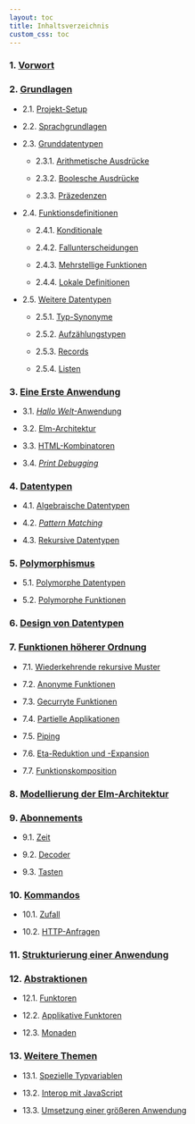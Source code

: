 ```yaml
---
layout: toc
title: Inhaltsverzeichnis
custom_css: toc
---
```


### 1. [Vorwort](preface.md)


### 2. [Grundlagen](basics.md)

- 2.1. [Projekt-Setup](basics.md#projekt-setup)

- 2.2. [Sprachgrundlagen](basics.md#sprachgrundlagen)

- 2.3. [Grunddatentypen](basics.md#grunddatentypen)

    - 2.3.1. [Arithmetische Ausdrücke](basics.md#arithmetische-ausdrücke)

    - 2.3.2. [Boolesche Ausdrücke](basics.md#boolesche-ausdrücke)

    - 2.3.3. [Präzedenzen](basics.md#präzedenzen)

- 2.4. [Funktionsdefinitionen](basics.md#funktionsdefinitionen)
        
    - 2.4.1. [Konditionale](basics.md#konditionale)
        
    - 2.4.2. [Fallunterscheidungen](basics.md#fallunterscheidungen)
            
    - 2.4.3. [Mehrstellige Funktionen](basics.md#mehrstellige-funktionen)
            
    - 2.4.4. [Lokale Definitionen](basics.md#lokale-definitionen)
    
- 2.5. [Weitere Datentypen](basics.md#weitere-datentypen)

    - 2.5.1. [Typ-Synonyme](basics.md#typ-synonyme)

    - 2.5.2. [Aufzählungstypen](basics.md#aufzählungstypen)

    - 2.5.3. [Records](basics.md#records)

    - 2.5.4. [Listen](basics.md#listen)

### 3. [Eine Erste Anwendung](first-application.md)

- 3.1. [_Hallo Welt_-Anwendung](first-application.md#hallo-welt-anwendung)

- 3.2. [Elm-Architektur](first-application.md#elm-architektur)

- 3.3. [HTML-Kombinatoren](first-application.md#html-kombinatoren)

- 3.4. [_Print Debugging_](first-application.md#print-debugging)

### 4. [Datentypen](data-types.md)

- 4.1. [Algebraische Datentypen](data-types.md#algebraische-datentypen)

- 4.2. [_Pattern Matching_](data-types.md#pattern-matching)

- 4.3. [Rekursive Datentypen](data-types.md#rekursive-datentypen)

### 5. [Polymorphismus](polymorphism.md)

- 5.1. [Polymorphe Datentypen](polymorphism.md#polymorphe-datentypen)

- 5.2. [Polymorphe Funktionen](polymorphism.md#polymorphe-funktionen)

### 6. [Design von Datentypen](design.md)

### 7. [Funktionen höherer Ordnung](higher-order.md)

- 7.1. [Wiederkehrende rekursive Muster](higher-order.md#wiederkehrende-rekursive-muster)

- 7.2. [Anonyme Funktionen](higher-order.md#anonyme-funktionen)

- 7.3. [Gecurryte Funktionen](higher-order.md#gecurryte-funktionen)

- 7.4. [Partielle Applikationen](higher-order.md#partielle-applikationen)

- 7.5. [Piping](higher-order.md#piping)

- 7.6. [Eta-Reduktion und -Expansion](higher-order.md#eta-reduktion-und--expansion)

- 7.7. [Funktionskomposition](higher-order.md#funktionskomposition)

### 8. [Modellierung der Elm-Architektur](architecture.md)

### 9. [Abonnements](subscriptions.md)

- 9.1. [Zeit](subscriptions.md#zeit)

- 9.2. [Decoder](subscriptions.md#decoder)

- 9.3. [Tasten](subscriptions.md#tasten)

### 10. [Kommandos](commands.md)

- 10.1. [Zufall](commands.md#zufall)

- 10.2. [HTTP-Anfragen](commands.md#http-anfragen)

### 11. [Strukturierung einer Anwendung](structure.md)

### 12. [Abstraktionen](abstractions.md)

- 12.1. [Funktoren](abstractions.md#funktoren)

- 12.2. [Applikative Funktoren](abstractions.md#applikative-funktoren)

- 12.3. [Monaden](abstractions.md#monaden)

### 13. [Weitere Themen](final-topics.md)

- 13.1. [Spezielle Typvariablen](final-topics.md#spezielle-typvariablen)

- 13.2. [Interop mit JavaScript](final-topics.md#interop-mit-javascript)

- 13.3. [Umsetzung einer größeren Anwendung](final-topics.md#umsetzung-einer-größeren-anwendung)
